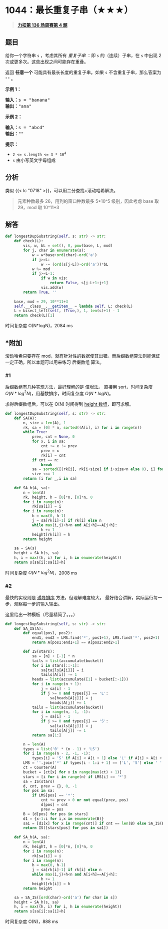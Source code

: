 # 1044：最长重复子串（★★★）


> <u>**[力扣第 136 场周赛第 4 题](https://leetcode.cn/problems/longest-duplicate-substring/)**</u>

## 题目

<p>给你一个字符串 <code>s</code> ，考虑其所有 <em>重复子串</em> ：即 <code>s</code> 的（连续）子串，在 <code>s</code> 中出现 2 次或更多次。这些出现之间可能存在重叠。</p>

<p>返回 <strong>任意一个</strong> 可能具有最长长度的重复子串。如果 <code>s</code> 不含重复子串，那么答案为 <code>""</code> 。</p>



<p><strong>示例 1：</strong></p>

<pre>
<strong>输入：</strong>s = "banana"
<strong>输出：</strong>"ana"
</pre>

<p><strong>示例 2：</strong></p>

<pre>
<strong>输入：</strong>s = "abcd"
<strong>输出：</strong>""
</pre>



<p><strong>提示：</strong></p>

<ul>
<li><code>2 &lt;= s.length &lt;= 3 * 10<sup>4</sup></code></li>
<li><code>s</code> 由小写英文字母组成</li>
</ul>


## 分析

类似 {{< lc "0718" >}}，可以用二分查找+滚动哈希解决。

> 元素种数最多 26，用到的窗口种数最多 5*10^5 级别，因此考虑 base 取 29，mod 取 10^11+3

## 解答

```python
def longestDupSubstring(self, s: str) -> str:
    def check(L):
        vis, w, bL = set(), 0, pow(base, L, mod)
        for j, char in enumerate(s):
            w = w*base+ord(char)-ord('a')
            if j>=L:
                w -= (ord(s[j-L])-ord('a'))*bL
            w %= mod
            if j>=L-1:
                if w in vis:
                    return False, s[j-L+1:j+1]
                vis.add(w)
        return True, ''
    
    base, mod = 29, 10**11+3
    self.__class__.__getitem__ = lambda self, L: check(L)
    L = bisect_left(self, (True,), 1, len(s)+1) - 1
    return check(L)[1]
```
时间复杂度 O(N*logN)，2084 ms

## *附加

滚动哈希只要存在 mod，就有针对性的数据使其出错。而后缀数组算法则能保证一定正确。所以本题可以用来练习 后缀数组 算法。

### #1

后缀数组有几种实现方法，最好理解的是 [倍增法](https://oi-wiki.org/string/sa/#_3)。
直接用 sort，时间复杂度 $O(N * log^2N)$，用基数排序，时间复杂度 $O(N * logN)$。

求得后缀数组后，可以在 O(N) 时间得到 [height 数组](https://oi-wiki.org/string/sa/#height)，即可求解。

```python
def longestDupSubstring(self, s: str) -> str:
    def SA(A):
        n, size = len(A), 1
        rk, sa = [0] * n, sorted((A[i], i) for i in range(n))
        while True:
            prev, cnt = None, 0
            for x, i in sa:
                cnt += x != prev
                prev = x
                rk[i] = cnt
            if cnt == n:
                break
            sa = sorted([(rk[i], rk[i+size] if i+size<n else 0), i] for i in range(n))
            size <<= 1
        return [i for _,i in sa]
    
    def SA_h(A, sa):
        n = len(A)
        rk, height, h = [0]*n, [0]*n, 0
        for i in range(n):
            rk[sa[i]] = i
        for i in range(n):
            h = max(0, h-1)
            j = sa[rk[i]-1] if rk[i] else n
            while max(i,j)+h<n and A[i+h]==A[j+h]:
                h += 1
            height[rk[i]] = h
        return height
    
    sa = SA(s)
    height = SA_h(s, sa)
    h, i = max((h, i) for i, h in enumerate(height))
    return s[sa[i]:sa[i]+h]
```
时间复杂度 $O(N * log^2N)$，2008 ms

### #2

最快的实现则是 [诱导排序](https://riteme.site/blog/2016-6-19/sais.html) 方法，但理解难度较大，
最好结合讲解，实际运行每一步，观察每一步的输入输出。

这里给出一种模板（尽量精简了。。。）

```python
def longestDupSubstring(self, s: str) -> str:
    def SA_IS(A):
        def equal(pos1, pos2):
            end1, end2 = LMS.find('*', pos1+1), LMS.find('*', pos2+1)
            return A[pos1:end1+1] == A[pos2:end2+1]

        def IS(stars):
            sa = [n] + [-1] * n
            tails = list(accumulate(bucket))
            for i in stars[::-1]:
                sa[tails[A[i]]] = i
                tails[A[i]] -= 1
            heads = list(accumulate([1] + bucket[:-1]))
            for i in range(n + 1):
                j = sa[i] - 1
                if j >= 0 and types[j] == 'L':
                    sa[heads[A[j]]] = j
                    heads[A[j]] += 1
            tails = list(accumulate(bucket))
            for i in range(n, -1, -1):
                j = sa[i] - 1
                if j >= 0 and types[j] == 'S':
                    sa[tails[A[j]]] = j
                    tails[A[j]] -= 1
            return sa[1:]

        n = len(A)
        types = list('0' * (n - 1) + 'LS')
        for i in range(n - 2, -1, -1):
            types[i] = 'S' if A[i] < A[i + 1] else 'L' if A[i] > A[i + 1] else types[i + 1]
        LMS = ''.join('*' if types[i - 1:i + 1] == ['L', 'S'] else ' ' for i in range(n + 1))
        ct = Counter(A)
        bucket = [ct[x] for x in range(max(ct) + 1)]
        stars = [i for i in range(n) if LMS[i] == '*']
        sa = IS(stars)
        d, cnt, prev = {}, 0, -1
        for pos in sa:
            if LMS[pos] == '*':
                cnt += prev < 0 or not equal(prev, pos)
                d[pos] = cnt
                prev = pos
        B = [d[pos] for pos in stars]
        d1 = {x-1:i for i,x in enumerate(B)}
        sa1 = [d1[x] for x in range(cnt)] if cnt == len(B) else SA_IS(B)
        return IS([stars[pos] for pos in sa1])
    
    def SA_h(A, sa):
        n = len(A)
        rk, height, h = [0]*n, [0]*n, 0
        for i in range(n):
            rk[sa[i]] = i
        for i in range(n):
            h = max(0, h-1)
            j = sa[rk[i]-1] if rk[i] else n
            while max(i,j)+h<n and A[i+h]==A[j+h]:
                h += 1
            height[rk[i]] = h
        return height

    sa = SA_IS([ord(char)-ord('a') for char in s])
    height = SA_h(s, sa)
    h, i = max((h, i) for i, h in enumerate(height))
    return s[sa[i]:sa[i]+h]
```
时间复杂度 O(N)，888 ms
